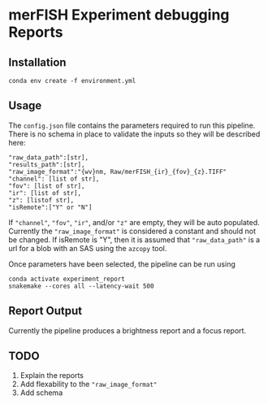 # merFISH Experiment debugging Reports

## Installation

    conda env create -f environment.yml

## Usage

The `config.json` file contains the parameters required to run this pipeline. There is no schema in place to validate the inputs so they will be described here:

    "raw_data_path":[str],
    "results_path":[str],
    "raw_image_format":"{wv}nm, Raw/merFISH_{ir}_{fov}_{z}.TIFF"
    "channel": [list of str],
    "fov": [list of str],
    "ir": [list of str],
    "z": [listof str],
    "isRemote":["Y" or "N"]

If `"channel"`, `"fov"`, `"ir"`, and/or `"z"` are empty, they will be auto populated. Currently the `"raw_image_format"` is considered a constant and should not be changed. If isRemote is "Y", then it is assumed that `"raw_data_path"` is a url for a blob with an SAS using the `azcopy` tool.

Once parameters have been selected, the pipeline can be run using

    conda activate experiment_report
    snakemake --cores all --latency-wait 500

## Report Output

Currently the pipeline produces a brightness report and a focus report.

## TODO

1. Explain the reports
2. Add flexability to the `"raw_image_format"`
3. Add schema
